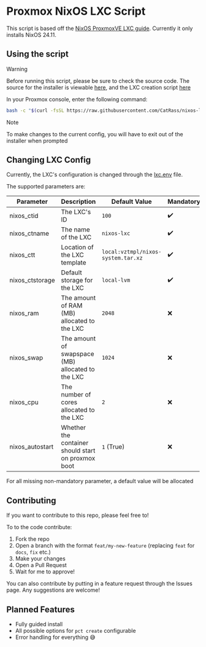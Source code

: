 # Proxmox NixOS LXC Script
This script is based off the [NixOS ProxmoxVE LXC guide](https://nixos.wiki/wiki/Proxmox_Linux_Container). Currently it only installs NixOS 24.11.

## Using the script
> [!WARNING] 
> Before running this script, please be sure to check the source code. The source for the installer is viewable [here](./install.sh), and the LXC creation script [here](./src/script.sh)

In your Proxmox console, enter the following command:
```bash
bash -c "$(curl -fsSL https://raw.githubusercontent.com/CatRass/nixos-lxc/refs/heads/main/install.sh)"
```
> [!NOTE]
>To make changes to the current config, you will have to exit out of the installer when prompted

## Changing LXC Config
Currently, the LXC's configuration is changed through the [lxc.env](./src/lxc.env) file.

The supported parameters are:

|Parameter|Description|Default Value|Mandatory|
|-|-|-|-|
nixos_ctid|The LXC's ID|`100`|✔️|
nixos_ctname|The name of the LXC|`nixos-lxc`|✔️|
nixos_ctt|Location of the LXC template|`local:vztmpl/nixos-system.tar.xz`|✔️|
nixos_ctstorage|Default storage for the LXC|`local-lvm`|✔️|
nixos_ram|The amount of RAM (MB) allocated to the LXC|`2048`|❌|
nixos_swap|The amount of swapspace (MB) allocated to the LXC|`1024`|❌|
nixos_cpu|The number of cores allocated to the LXC|`2`|❌|
nixos_autostart|Whether the container should start on proxmox boot|`1` (True)|❌|

For all missing non-mandatory parameter, a default value will be allocated

## Contributing
If you want to contribute to this repo, please feel free to! 

To to the code contribute:
1. Fork the repo
2. Open a branch with the format `feat/my-new-feature` (replacing `feat` for `docs`, `fix` etc.)
3. Make your changes
4. Open a Pull Request
5. Wait for me to approve!

You can also contribute by putting in a feature request through the Issues page. Any suggestions are welcome!

## Planned Features
- Fully guided install
- All possible options for `pct create` configurable
- Error handling for everything 😅
